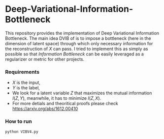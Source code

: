 # Deep-Variational-Information-Bottleneck

This repository provides the implementation of Deep Variational Information Bottleneck. The main idea DVIB of is to impose a bottleneck (here in the dimension of latent space) through which only necessary information for the reconstruction of $X$ can pass. I tried to implement this as simply as possible so that _Information Bottleneck_ can be easily leveraged as a regularizer or metric for other projects.

### Requirements
- $X$ is the input, 
- $Y$ is the label,
- We look for a latent variable $Z$ that maximizes the mutual information $I(Z, Y)$, meanwhile, it has to minimize $I(Z, X)$. 
- For more detials and theoritical proofs please check https://arxiv.org/abs/1612.00410

### How to run
```bash
python VIBV4.py
```

